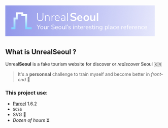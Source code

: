 # ![logo](./logo.jpg)

## What is Unreal**Seoul** ?

Unreal**Seoul** is a fake tourism website for discover or *rediscover* Seoul 🇰🇷

> It's a **personnal** challenge to train myself and become better in *front-end* 🏅

### This project use:

* [Parcel](https://parceljs.org/) 1.6.2
* `SCSS`
* SVG 🌇
* *Dozen of hours* ⏳
